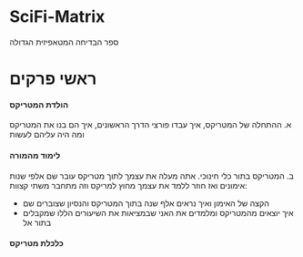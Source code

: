 # SciFi-Matrix
ספר הבדיחה המטאפיזית הגדולה

ראשי פרקים
======

#### הולדת המטריקס

א. ההתחלה של המטריקס, איך עבדו פורצי הדרך הראשונים, איך הם בנו את המטריקס ומה היה עליהם לעשות

#### לימוד מהמורה 


ב. המטריקס בתור כלי חינוכי. אתה מעלה את עצמך לתוך מטריקס עובר שם אלפי שנות אימונים ואז חוזר ללמד את 
עצמך מחוץ למריקס וזה מתחבר משתי קצוות: 
 - הקצה של האימון ואיך נראים אלף שנה בתוך המטריקס והנסיון שצוברים שם
 - איך יוצאים מהמטריקס ומלמדים את האני שבמציאות את השיעורים הללו שמקבלים בתור אל

####  כלכלת מטריקס
 
